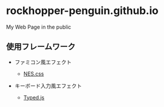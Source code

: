 # rockhopper-penguin.github.io

My Web Page in the public

## 使用フレームワーク

- ファミコン風エフェクト

  - <a href="https://nostalgic-css.github.io/NES.css/" target="_blank">NES.css</a>

- キーボード入力風エフェクト
  - <a href="https://mattboldt.com/demos/typed-js/" target="_blank">Typed.js</a>
